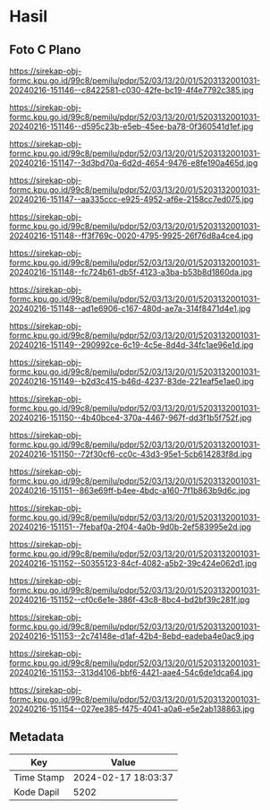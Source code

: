 # Hasil

## Foto C Plano

https://sirekap-obj-formc.kpu.go.id/99c8/pemilu/pdpr/52/03/13/20/01/5203132001031-20240216-151146--c8422581-c030-42fe-bc19-4f4e7792c385.jpg

https://sirekap-obj-formc.kpu.go.id/99c8/pemilu/pdpr/52/03/13/20/01/5203132001031-20240216-151146--d595c23b-e5eb-45ee-ba78-0f360541d1ef.jpg

https://sirekap-obj-formc.kpu.go.id/99c8/pemilu/pdpr/52/03/13/20/01/5203132001031-20240216-151147--3d3bd70a-6d2d-4654-9476-e8fe190a465d.jpg

https://sirekap-obj-formc.kpu.go.id/99c8/pemilu/pdpr/52/03/13/20/01/5203132001031-20240216-151147--aa335ccc-e925-4952-af6e-2158cc7ed075.jpg

https://sirekap-obj-formc.kpu.go.id/99c8/pemilu/pdpr/52/03/13/20/01/5203132001031-20240216-151148--ff3f769c-0020-4795-9925-26f76d8a4ce4.jpg

https://sirekap-obj-formc.kpu.go.id/99c8/pemilu/pdpr/52/03/13/20/01/5203132001031-20240216-151148--fc724b61-db5f-4123-a3ba-b53b8d1860da.jpg

https://sirekap-obj-formc.kpu.go.id/99c8/pemilu/pdpr/52/03/13/20/01/5203132001031-20240216-151148--ad1e6906-c167-480d-ae7a-314f8471d4e1.jpg

https://sirekap-obj-formc.kpu.go.id/99c8/pemilu/pdpr/52/03/13/20/01/5203132001031-20240216-151149--290992ce-6c19-4c5e-8d4d-34fc1ae96e1d.jpg

https://sirekap-obj-formc.kpu.go.id/99c8/pemilu/pdpr/52/03/13/20/01/5203132001031-20240216-151149--b2d3c415-b46d-4237-83de-221eaf5e1ae0.jpg

https://sirekap-obj-formc.kpu.go.id/99c8/pemilu/pdpr/52/03/13/20/01/5203132001031-20240216-151150--4b40bce4-370a-4467-967f-dd3f1b5f752f.jpg

https://sirekap-obj-formc.kpu.go.id/99c8/pemilu/pdpr/52/03/13/20/01/5203132001031-20240216-151150--72f30cf6-cc0c-43d3-95e1-5cb614283f8d.jpg

https://sirekap-obj-formc.kpu.go.id/99c8/pemilu/pdpr/52/03/13/20/01/5203132001031-20240216-151151--863e69ff-b4ee-4bdc-a160-7f1b863b9d6c.jpg

https://sirekap-obj-formc.kpu.go.id/99c8/pemilu/pdpr/52/03/13/20/01/5203132001031-20240216-151151--7febaf0a-2f04-4a0b-9d0b-2ef583995e2d.jpg

https://sirekap-obj-formc.kpu.go.id/99c8/pemilu/pdpr/52/03/13/20/01/5203132001031-20240216-151152--50355123-84cf-4082-a5b2-39c424e062d1.jpg

https://sirekap-obj-formc.kpu.go.id/99c8/pemilu/pdpr/52/03/13/20/01/5203132001031-20240216-151152--cf0c6e1e-386f-43c8-8bc4-bd2bf39c281f.jpg

https://sirekap-obj-formc.kpu.go.id/99c8/pemilu/pdpr/52/03/13/20/01/5203132001031-20240216-151153--2c74148e-d1af-42b4-8ebd-eadeba4e0ac9.jpg

https://sirekap-obj-formc.kpu.go.id/99c8/pemilu/pdpr/52/03/13/20/01/5203132001031-20240216-151153--313d4106-bbf6-4421-aae4-54c6de1dca64.jpg

https://sirekap-obj-formc.kpu.go.id/99c8/pemilu/pdpr/52/03/13/20/01/5203132001031-20240216-151154--027ee385-f475-4041-a0a6-e5e2ab138863.jpg


## Metadata

| Key        | Value               |
| ---------- | ------------------- |
| Time Stamp | 2024-02-17 18:03:37 |
| Kode Dapil | 5202                |



